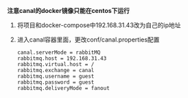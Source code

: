 **注意canal的docker镜像只能在centos下运行**

1. 将项目和docker-compose中192.168.31.43改为自己的ip地址

2. 进入canal容器里面，更改conf/canal.properties配置

   ```properties
   canal.serverMode = rabbitMQ
   rabbitmq.host = 192.168.31.43
   rabbitmq.virtual.host = / 
   rabbitmq.exchange = canal
   rabbitmq.username = guest
   rabbitmq.password = guest
   rabbitmq.deliveryMode = fanout
   ```
